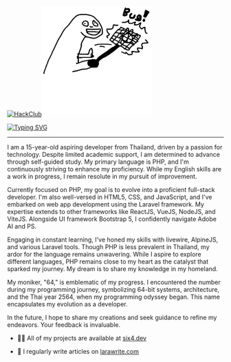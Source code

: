 [![HackClub](https://assets.hackclub.com/flag-orpheus-left.svg)](https://hackclub.com/clubs/)[![DinoSlapBug](https://github.com/hackclub/dinosaurs/blob/main/64Dev_dinoSlapBug.png)](https://github.com/hackclub)

[![Typing SVG](https://readme-typing-svg.demolab.com?font=Fira+Code&pause=1000&color=0FF700&width=435&lines=i+am+64Dev+Thailad+young+web+dev)](https://git.io/typing-svg)


---

I am a 15-year-old aspiring developer from Thailand, driven by a passion for technology. Despite limited academic support, I am determined to advance through self-guided study. My primary language is PHP, and I'm continuously striving to enhance my proficiency. While my English skills are a work in progress, I remain resolute in my pursuit of improvement.

Currently focused on PHP, my goal is to evolve into a proficient full-stack developer. I'm also well-versed in HTML5, CSS, and JavaScript, and I've embarked on web app development using the Laravel framework. My expertise extends to other frameworks like ReactJS, VueJS, NodeJS, and ViteJS. Alongside UI framework Bootstrap 5, I confidently navigate Adobe AI and PS.

Engaging in constant learning, I've honed my skills with livewire, AlpineJS, and various Laravel tools. Though PHP is less prevalent in Thailand, my ardor for the language remains unwavering. While I aspire to explore different languages, PHP remains close to my heart as the catalyst that sparked my journey. My dream is to share my knowledge in my homeland.

My moniker, "64," is emblematic of my progress. I encountered the number during my programming journey, symbolizing 64-bit systems, architecture, and the Thai year 2564, when my programming odyssey began. This name encapsulates my evolution as a developer.

In the future, I hope to share my creations and seek guidance to refine my endeavors. Your feedback is invaluable.

- 👨‍💻 All of my projects are available at [six4.dev](six4.dev)

- 📝 I regularly write articles on [larawrite.com](larawrite.com)
